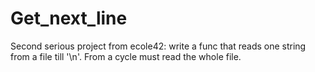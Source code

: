 # Get_next_line
Second serious project from ecole42: write a func that reads one string from a file till '\n'. From a cycle must read the whole file.
